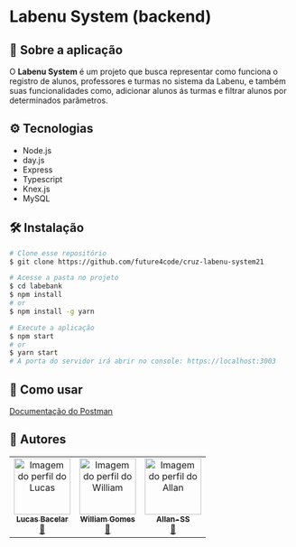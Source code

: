 # Labenu System (backend)

## 📌 Sobre a aplicação

O **Labenu System** é um projeto que busca representar como funciona o registro de alunos, professores e turmas no sistema da Labenu, e também suas funcionalidades como, adicionar alunos ás turmas e filtrar alunos por determinados parâmetros.

## ⚙ Tecnologias

- Node.js
- day.js
- Express
- Typescript
- Knex.js
- MySQL
 
## 🛠 Instalação

```bash
# Clone esse repositório
$ git clone https://github.com/future4code/cruz-labenu-system21

# Acesse a pasta no projeto
$ cd labebank
$ npm install
# or
$ npm install -g yarn

# Execute a aplicação
$ npm start
# or
$ yarn start
# A porta do servidor irá abrir no console: https://localhost:3003
```


## 🔨 Como usar

[Documentação do Postman](https://documenter.getpostman.com/view/15067223/TzY4eZzx#ab0c3c43-2c59-46ba-952b-c02ef81589e3)

## 🚀 Autores

<table>
  <tr>
    <td align="center"><a href="https://github.com/KiwiDev808">
    <img src="https://avatars.githubusercontent.com/u/60843500?v=4" width="100px" alt="Imagem do perfil do Lucas"/>
    <br />
    <sub><b>Lucas Bacelar</b></sub><br />🚀
</td>
    <td align="center"><a href="https://github.com/WilliamGofe">
    <img src="https://avatars.githubusercontent.com/u/76756233?v=4" width="100px" alt="Imagem do perfil do William"/>
    <br />
    <sub><b>William Gomes</b></sub><br />🚀</td>
<td align="center"><a href="https://github.com/Allan-SS">
    <img src="https://avatars.githubusercontent.com/u/76536172?v=4" width="100px" alt="Imagem do perfil do Allan"/>
    <br />
    <sub><b>Allan-SS</b></sub><br />🚀</td>
 
